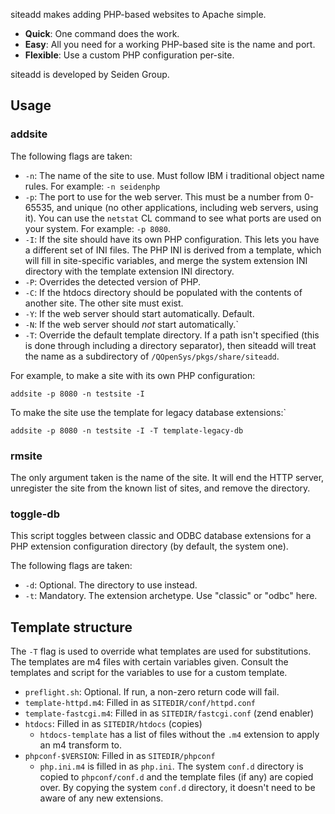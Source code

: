 siteadd makes adding PHP-based websites to Apache simple.

* **Quick**: One command does the work.
* **Easy**: All you need for a working PHP-based site is the name and port.
* **Flexible**: Use a custom PHP configuration per-site.

siteadd is developed by Seiden Group.

## Usage

### addsite

The following flags are taken:

* `-n`: The name of the site to use. Must follow IBM i traditional object name
  rules. For example: `-n seidenphp`
* `-p`: The port to use for the web server. This must be a number from 0-65535,
  and unique (no other applications, including web servers, using it). You can
  use the `netstat` CL command to see what ports are used on your system. For
  example: `-p 8080`.
* `-I`: If the site should have its own PHP configuration. This lets you have
  a different set of INI files. The PHP INI is derived from a template, which
  will fill in site-specific variables, and merge the system extension INI
  directory with the template extension INI directory.
* `-P`: Overrides the detected version of PHP.
* `-C`: If the htdocs directory should be populated with the contents of
  another site. The other site must exist.
* `-Y`: If the web server should start automatically. Default.
* `-N`: If the web server should *not* start automatically.`
* `-T`: Override the default template directory. If a path isn't specified
  (this is done through including a directory separator), then siteadd will
  treat the name as a subdirectory of `/QOpenSys/pkgs/share/siteadd`.

For example, to make a site with its own PHP configuration:

```shell
addsite -p 8080 -n testsite -I
```

To make the site use the template for legacy database extensions:`

```shell
addsite -p 8080 -n testsite -I -T template-legacy-db
```

### rmsite

The only argument taken is the name of the site. It will end the HTTP server,
unregister the site from the known list of sites, and remove the directory.

### toggle-db

This script toggles between classic and ODBC database extensions for a PHP
extension configuration directory (by default, the system one).

The following flags are taken:

* `-d`: Optional. The directory to use instead.
* `-t`: Mandatory. The extension archetype. Use "classic" or "odbc" here.

## Template structure

The `-T` flag is used to override what templates are used for substitutions.
The templates are m4 files with certain variables given. Consult the templates
and script for the variables to use for a custom template.

* `preflight.sh`: Optional. If run, a non-zero return code will fail.
* `template-httpd.m4`: Filled in as `SITEDIR/conf/httpd.conf`
* `template-fastcgi.m4`: Filled in as `SITEDIR/fastcgi.conf` (zend enabler)
* `htdocs`: Filled in as `SITEDIR/htdocs` (copies)
  * `htdocs-template` has a list of files without the `.m4` extension to apply
    an m4 transform to.
* `phpconf-$VERSION`: Filled in as `SITEDIR/phpconf`
  * `php.ini.m4` is filled in as `php.ini`. The system `conf.d` directory is
    copied to `phpconf/conf.d` and the template files (if any) are copied over.
    By copying the system `conf.d` directory, it doesn't need to be aware of
    any new extensions.
